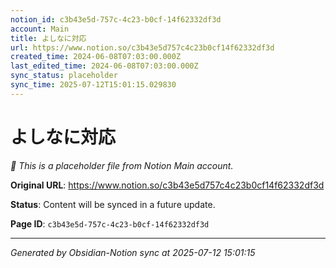 ```yaml
---
notion_id: c3b43e5d-757c-4c23-b0cf-14f62332df3d
account: Main
title: よしなに対応
url: https://www.notion.so/c3b43e5d757c4c23b0cf14f62332df3d
created_time: 2024-06-08T07:03:00.000Z
last_edited_time: 2024-06-08T07:03:00.000Z
sync_status: placeholder
sync_time: 2025-07-12T15:01:15.029830
---
```


# よしなに対応

*🔄 This is a placeholder file from Notion Main account.*

**Original URL**: https://www.notion.so/c3b43e5d757c4c23b0cf14f62332df3d

**Status**: Content will be synced in a future update.

**Page ID**: `c3b43e5d-757c-4c23-b0cf-14f62332df3d`

---

*Generated by Obsidian-Notion sync at 2025-07-12 15:01:15*
